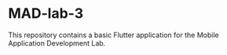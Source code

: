 # MAD-lab-3
This repository contains a basic Flutter application for the Mobile Application Development Lab. 
